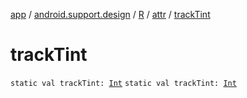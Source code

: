 [app](../../../index.md) / [android.support.design](../../index.md) / [R](../index.md) / [attr](index.md) / [trackTint](.)

# trackTint

`static val trackTint: `[`Int`](https://kotlinlang.org/api/latest/jvm/stdlib/kotlin/-int/index.html)
`static val trackTint: `[`Int`](https://kotlinlang.org/api/latest/jvm/stdlib/kotlin/-int/index.html)